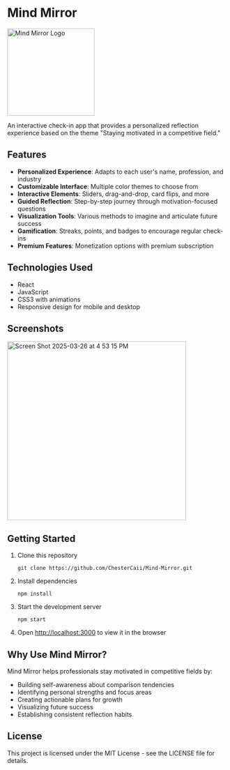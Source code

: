 # Mind Mirror

  <img src="https://github.com/user-attachments/assets/5831ed98-f06c-42ca-8bd4-d726e47b7bea" alt="Mind Mirror Logo" width="200"/>

An interactive check-in app that provides a personalized reflection experience based on the theme "Staying motivated in a competitive field."

## Features

- **Personalized Experience**: Adapts to each user's name, profession, and industry
- **Customizable Interface**: Multiple color themes to choose from
- **Interactive Elements**: Sliders, drag-and-drop, card flips, and more
- **Guided Reflection**: Step-by-step journey through motivation-focused questions
- **Visualization Tools**: Various methods to imagine and articulate future success
- **Gamification**: Streaks, points, and badges to encourage regular check-ins
- **Premium Features**: Monetization options with premium subscription

## Technologies Used

- React
- JavaScript
- CSS3 with animations
- Responsive design for mobile and desktop

## Screenshots

<img width="410" alt="Screen Shot 2025-03-26 at 4 53 15 PM" src="https://github.com/user-attachments/assets/304c9793-bc15-4947-9362-1cd46392cca2" />


## Getting Started

1. Clone this repository
   ```
   git clone https://github.com/ChesterCaii/Mind-Mirror.git
   ```

2. Install dependencies
   ```
   npm install
   ```

3. Start the development server
   ```
   npm start
   ```

4. Open [http://localhost:3000](http://localhost:3000) to view it in the browser

## Why Use Mind Mirror?

Mind Mirror helps professionals stay motivated in competitive fields by:

- Building self-awareness about comparison tendencies
- Identifying personal strengths and focus areas
- Creating actionable plans for growth
- Visualizing future success
- Establishing consistent reflection habits

## License

This project is licensed under the MIT License - see the LICENSE file for details. 
